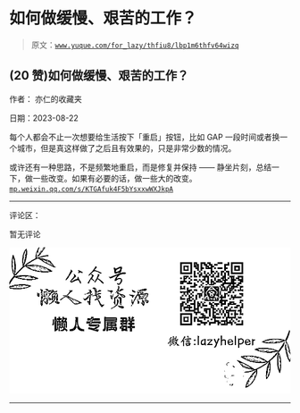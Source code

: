 # 如何做缓慢、艰苦的工作？

> 原文：[`www.yuque.com/for_lazy/thfiu8/lbp1m6thfv64wizq`](https://www.yuque.com/for_lazy/thfiu8/lbp1m6thfv64wizq)

## (20 赞)如何做缓慢、艰苦的工作？

作者： 亦仁的收藏夹

日期：2023-08-22

每个人都会不止一次想要给生活按下「重启」按钮，比如 GAP 一段时间或者换一个城市，但是真这样做了之后且有效果的，只是非常少数的情况。

或许还有一种思路，不是频繁地重启，而是修复并保持 —— 静坐片刻，总结一下，做一些改变。如果有必要的话，做一些大的改变。
[`mp.weixin.qq.com/s/KTGAfuk4F5bYsxxwWXJkpA`](https://mp.weixin.qq.com/s/KTGAfuk4F5bYsxxwWXJkpA)

* * *

评论区：

暂无评论

![](img/1c37d505930596d12a88ab23e11aa07a.png)

* * *